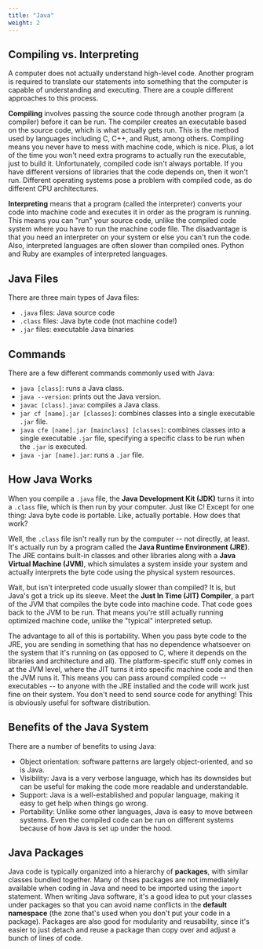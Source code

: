 ```yaml
---
title: "Java"
weight: 2
---
```


## Compiling vs. Interpreting

A computer does not actually understand high-level code. Another program is required to translate our statements into something that the computer is capable of understanding and executing. There are a couple different approaches to this process.

**Compiling** involves passing the source code through another program (a compiler) before it can be run. The compiler creates an executable based on the source code, which is what actually gets run. This is the method used by languages including C, C++, and Rust, among others. Compiling means you never have to mess with machine code, which is nice. Plus, a lot of the time you won't need extra programs to actually run the executable, just to build it. Unfortunately, compiled code isn't always portable. If you have different versions of libraries that the code depends on, then it won't run. Different operating systems pose a problem with compiled code, as do different CPU architectures.

**Interpreting** means that a program (called the interpreter) converts your code into machine code and executes it in order as the program is running. This means you can "run" your source code, unlike the compiled code system where you have to run the machine code file. The disadvantage is that you need an interpreter on your system or else you can't run the code. Also, interpreted languages are often slower than compiled ones. Python and Ruby are examples of interpreted languages.

## Java Files

There are three main types of Java files:

* `.java` files: Java source code
* `.class` files: Java byte code (not machine code!)
* `.jar` files: executable Java binaries

## Commands

There are a few different commands commonly used with Java:

* `java [class]`: runs a Java class.
* `java --version`: prints out the Java version.
* `javac [class].java`: compiles a Java class.
* `jar cf [name].jar [classes]`: combines classes into a single executable `.jar` file.
* `java cfe [name].jar [mainclass] [classes]`: combines classes into a single executable `.jar` file, specifying a specific class to be run when the `.jar` is executed.
* `java -jar [name].jar`: runs a `.jar` file.

## How Java Works

When you compile a `.java` file, the **Java Development Kit (JDK)** turns it into a `.class` file, which is then run by your computer. Just like C! Except for one thing: Java byte code is portable. Like, actually portable. How does that work?

Well, the `.class` file isn't really run by the computer -- not directly, at least. It's actually run by a program called the **Java Runtime Environment (JRE)**. The JRE contains built-in classes and other libraries along with a **Java Virtual Machine (JVM)**, which simulates a system inside your system and actually interprets the byte code using the physical system resources.

Wait, but isn't interpreted code usually slower than compiled? It is, but Java's got a trick up its sleeve. Meet the **Just In Time (JIT) Compiler**, a part of the JVM that compiles the byte code into machine code. That code goes back to the JVM to be run. That means you're still actually running optimized machine code, unlike the "typical" interpreted setup.

The advantage to all of this is portability. When you pass byte code to the JRE, you are sending in something that has no dependence whatsoever on the system that it's running on (as opposed to C, where it depends on the libraries and architecture and all). The platform-specific stuff only comes in at the JVM level, where the JIT turns it into specific machine code and then the JVM runs it. This means you can pass around compiled code -- executables -- to anyone with the JRE installed and the code will work just fine on their system. You don't need to send source code for anything! This is obviously useful for software distribution.

## Benefits of the Java System

There are a number of benefits to using Java:

* Object orientation: software patterns are largely object-oriented, and so is Java.
* Visibility: Java is a very verbose language, which has its downsides but can be useful for making the code more readable and understandable.
* Support: Java is a well-established and popular language, making it easy to get help when things go wrong.
* Portability: Unlike some other languages, Java is easy to move between systems. Even the compiled code can be run on different systems because of how Java is set up under the hood.

## Java Packages

Java code is typically organized into a hierarchy of **packages**, with similar classes bundled together. Many of thses packages are not immediately available when coding in Java and need to be imported using the `import` statement. When writing Java software, it's a good idea to put your classes under packages so that you can avoid name conflicts in the **default namespace** (the zone that's used when you don't put your code in a package). Packages are also good for modularity and reusability, since it's easier to just detach and reuse a package than copy over and adjust a bunch of lines of code.
